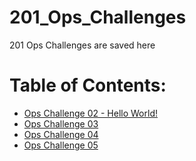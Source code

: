 # 201_Ops_Challenges
201 Ops Challenges are saved here

# Table of Contents:
 - [Ops Challenge 02 - Hello World!](https://github.com/ShayCrane/201_Ops_Challenges/blob/main/helloworld.sh)
- [Ops Challenge 03](https://github.com/ShayCrane/201_Ops_Challenges/blob/main/oc03.sh)
- [Ops Challenge 04](https://github.com/ShayCrane/201_Ops_Challenges/blob/main/oc04.sh)
- [Ops Challenge 05](https://github.com/ShayCrane/201_Ops_Challenges/blob/main/oc04.sh)

